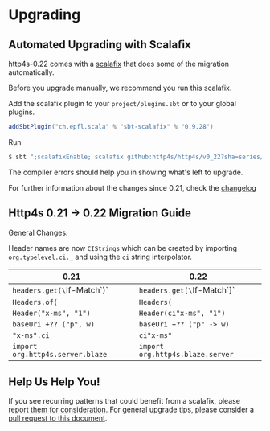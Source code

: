 # Upgrading


## Automated Upgrading with Scalafix

http4s-0.22 comes with a [scalafix](https://scalacenter.github.io/scalafix/) that does some of the migration automatically.

Before you upgrade manually, we recommend you run this scalafix.

Add the scalafix plugin to your `project/plugins.sbt` or to your global plugins.
```sbt
addSbtPlugin("ch.epfl.scala" % "sbt-scalafix" % "0.9.28")
```

Run
```sh
$ sbt ";scalafixEnable; scalafix github:http4s/http4s/v0_22?sha=series/0.22"
```

The compiler errors should help you in showing what's left to upgrade.

For further information about the changes since 0.21, check the [changelog](https://http4s.org/changelog/)


## Http4s 0.21 -> 0.22 Migration Guide

General Changes:

Header names are now `CIStrings` which can be created by importing `org.typelevel.ci._` and using the `ci` string interpolator.

| 0.21                             | 0.22                              |
| -------------------------------  | -------------------------------   |
| `headers.get(\`If-Match\`)`      | `headers.get[\`If-Match\`]`       |
| `Headers.of(`                    | `Headers(`                        |
| `Header("x-ms", "1")`            | `Header(ci"x-ms", "1")`           |
| `baseUri +?? ("p", w)`           | `baseUri +?? ("p" -> w)`          |
| `"x-ms".ci`                      | `ci"x-ms"`                        |
| `import org.http4s.server.blaze` | `import org.http4s.blaze.server`  |



## Help Us Help You!

If you see recurring patterns that could benefit from a scalafix, please [report them for consideration](https://github.com/http4s/http4s/issues/4858).  For general upgrade tips, please consider a [pull request to this document](https://github.com/http4s/http4s/edit/series/0.22/docs/src/main/mdoc/upgrading.md).

